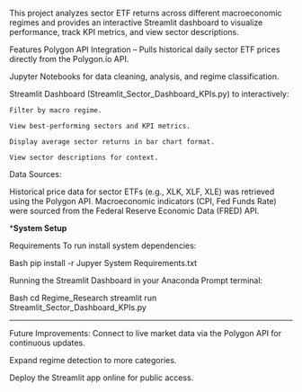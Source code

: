 
This project analyzes sector ETF returns across different macroeconomic regimes and provides an interactive Streamlit dashboard to visualize performance, track KPI metrics, and view sector descriptions.

Features
Polygon API Integration – Pulls historical daily sector ETF prices directly from the Polygon.io API.

Jupyter Notebooks for data cleaning, analysis, and regime classification.

Streamlit Dashboard (Streamlit_Sector_Dashboard_KPIs.py) to interactively:

    Filter by macro regime.

    View best-performing sectors and KPI metrics.

    Display average sector returns in bar chart format.

    View sector descriptions for context.

Data Sources:

Historical price data for sector ETFs (e.g., XLK, XLF, XLE) was retrieved using the Polygon API.
Macroeconomic indicators (CPI, Fed Funds Rate) were sourced from the Federal Reserve Economic Data (FRED) API.


***********System Setup**********


Requirements
To run install system dependencies:

Bash
pip install -r Jupyer System Requirements.txt

Running the Streamlit Dashboard in your Anaconda Prompt terminal:

Bash
cd Regime_Research
streamlit run Streamlit_Sector_Dashboard_KPIs.py

**********************************************************************

Future Improvements:
Connect to live market data via the Polygon API for continuous updates.

Expand regime detection to more categories.

Deploy the Streamlit app online for public access.




